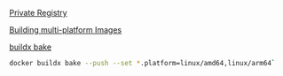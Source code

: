 [Private Registry](https://iceburn.medium.com/docker-private-registry-lets-encrypt-on-ubuntu-18-04-b310f79d116e)


[Building multi-platform Images](https://github.com/docker/buildx#building-multi-platform-images)


[buildx bake](https://github.com/docker/buildx#buildx-bake-options-target)

```sh
docker buildx bake --push --set *.platform=linux/amd64,linux/arm64`
```
